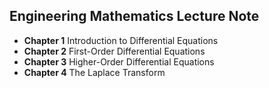 ## Engineering Mathematics Lecture Note

* **Chapter 1** Introduction to Differential Equations
* **Chapter 2** First-Order Differential Equations
* **Chapter 3** Higher-Order Differential Equations
* **Chapter 4** The Laplace Transform
